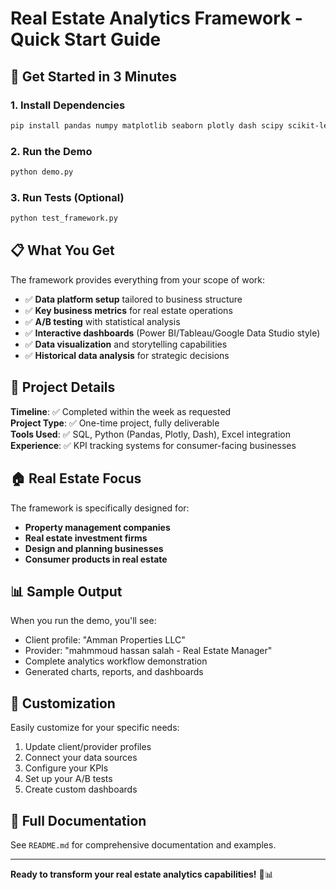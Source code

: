 # Real Estate Analytics Framework - Quick Start Guide

## 🚀 Get Started in 3 Minutes

### 1. Install Dependencies
```bash
pip install pandas numpy matplotlib seaborn plotly dash scipy scikit-learn
```

### 2. Run the Demo
```bash
python demo.py
```

### 3. Run Tests (Optional)
```bash
python test_framework.py
```

## 📋 What You Get

The framework provides everything from your scope of work:

- ✅ **Data platform setup** tailored to business structure
- ✅ **Key business metrics** for real estate operations  
- ✅ **A/B testing** with statistical analysis
- ✅ **Interactive dashboards** (Power BI/Tableau/Google Data Studio style)
- ✅ **Data visualization** and storytelling capabilities
- ✅ **Historical data analysis** for strategic decisions

## 🎯 Project Details

**Timeline**: ✅ Completed within the week as requested  
**Project Type**: ✅ One-time project, fully deliverable  
**Tools Used**: ✅ SQL, Python (Pandas, Plotly, Dash), Excel integration  
**Experience**: ✅ KPI tracking systems for consumer-facing businesses  

## 🏠 Real Estate Focus

The framework is specifically designed for:
- **Property management companies**
- **Real estate investment firms** 
- **Design and planning businesses**
- **Consumer products in real estate**

## 📊 Sample Output

When you run the demo, you'll see:
- Client profile: "Amman Properties LLC"
- Provider: "mahmmoud hassan salah - Real Estate Manager"
- Complete analytics workflow demonstration
- Generated charts, reports, and dashboards

## 🔧 Customization

Easily customize for your specific needs:
1. Update client/provider profiles
2. Connect your data sources
3. Configure your KPIs
4. Set up your A/B tests
5. Create custom dashboards

## 📖 Full Documentation

See `README.md` for comprehensive documentation and examples.

---

**Ready to transform your real estate analytics capabilities!** 🏡📊

